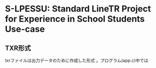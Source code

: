 # S-LPESSU: Standard LineTR Project for Experience in School Students Use-case


## TXR形式
txrファイルは出力データのために作成した形式 。プログラム(app.c)中では
